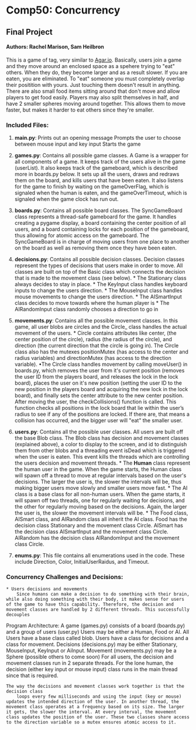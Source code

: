 # Comp50: Concurrency 
## Final Project
#### Authors: Rachel Marison, Sam Heilbron

 This is a game of tag, very similar to [Agar.io](Agar.io). Basically, users join a game and they move around an enclosed space as a spehere trying to "eat" others. When they do, they become larger and as a result slower. If you are eaten, you are eliminated. To "eat" someone you must completely overlap their positition with yours. Just touching them doesn't result in anything. There are also small food items sitting around that don't move and allow players to get food easily. Players may also split themselves in half, and have 2 smaller spheres moving around together. This allows them to move faster, but makes it harder to eat others since they're smaller.


### Included Files:

1. **main.py**:
	Prints out an opening message
    Prompts the user to choose between mouse input and key input
    Starts the game

2. **games.py**:
	Contains all possible game classes. A Game is a wrapper for all components of a game. It keeps track of the users alive in the game (userList). It also keeps track of the gameboard, which is described more in boards.py below. It sets up all the users, draws and redraws them on the board, and kills users that have been eaten. It also listens for the game to finish by waiting on the gameOverFlag, which is signaled when the human is eaten, and the gameOverTimeout, which is signaled when the game clock has run out.

3. **boards.py**:
	Contains all possible board classes. The SyncGameBoard class represents a thread-safe gameboard for the game. It handles creating a pygame display, a board containing the center position of all users, and a board containing locks for each position of the gameboard, thus allowing for atomic access on the gameboard. The SyncGameBoard is in charge of moving users from one place to another on the board as well as removing them once they have been eaten.

4. **decisions.py**:
	Contains all possible decision classes. Decision classes represent the types of decisions that users make in order to move. All classes are built on top of the Basic class which connects the decision that is made to the movement class (see below). 
       	* The Stationary class always decides to stay in place. 
        * The KeyInput class handles keyboard inputs to change the users direction.
        * The MouseInput class handles mouse movements to change the users direction.
        * The AISmartInput class decides to move towards where the human player is
        * The AIRandomInput class randomly chooses a direction to go in

5. **movements.py**:
	Contains all the possible movement classes. In this game, all user blobs are circles and the Circle_ class handles the actual movement of the users.
        	* Circle contains attributes like center, (the center position of the circle), radius (the radius of the circle), and direction (the current direction that the circle is going in). The Circle class also has the mutexes positionMutex (has access to the center and radius variables) and directionMutex (has access to the direction variable).
        	•The Circle class handles movement by calling moveUser() in boards.py, which removes the user from it's current position (removes the user ID from the players board, and releases the lock in the lock board), places the user on it's new position (setting the user ID to the new position in the players board and acquiring the new lock in the lock board), and finally sets the center attribute to the new center position. After moving the user, the checkCollisions() function is called. This function checks all positions in the lock board that lie within the user’s radius to see if any of the positions are locked. If there are, that means a collision has occurred, and the bigger user will "eat" the smaller user.
6. **users.py**:
    Contains all the possible user classes. All users are built off the base Blob class. The Blob class has decision and  movement classes (explained above), a color to display to the screen, and id to distinguish them from other blobs and a threading event isDead which is triggered when the user is eaten. This event kills the threads which are controlling the users decision and movement threads.
        * The **Human** class represent the human user in the game. When the game starts, the Human class will spawn off a thread to move at regular intervals based on the user's decisions. The larger the user is, the slower the intervals will be, thus making bigger users move slowly and smaller users move fast.
        * The AI class is a base class for all non-human users. When the game starts, it will spawn off two threads, one for regularly waiting for decisions, and the other for regularly moving based on the decisions. Again, the larger the user is, the slower the movement intervals will be.
        * The Food class, AISmart class, and AIRandom class all inherit the AI class. Food has the decision class Stationary and the movement class Circle. AISmart has the decision class AISmartInput and the movement class Circle. AIRandom has the decision class AIRandomInput and the movement class Circle. 

7. **enums.py**:
	This file contains all enumerations used in the code. These include Direction, Color, InitialUserRaidus, and Timeout.


### Concurrency Challenges and Decisions:

	* Users decisions and movements
		Since humans can make a decision to do something with their brain, while also doing something with their body, it makes sense for users of the game to have this capability. Therefore, the decision and movement classes are handled by 2 different threads. This successfully decouples 


Program Architecture:
	A game (games.py) consists of a board (boards.py) and a group of users (user.py)
	Users may be either a Human, Food or AI. All Users have a base class called blob.
	Users have a class for decisions and a class for movement. 
		Decisions (decisions.py) may be either Stationary, MouseInput, KeyInput or AiInput.
		Movement (movements.py) may be a Sphere (possible others to come soon)
	For all users, the decision and movement classes run in 2 separate threads.
	For the lone human, the decision (either key input or mouse input) class runs
		in the main thread since that is required. 

	The way the decisions and movement classes work together is that the decision class
		loops every few milliseconds and using the input (key or mouse) updates the intended direction of the user. In another thread, the movement class operates at a frequency based on its size. The larger it gets, the slower the interval. At every interval, the movement class updates the position of the user. These two classes share access to the direction variable so a mutex ensures atomic access to it.
